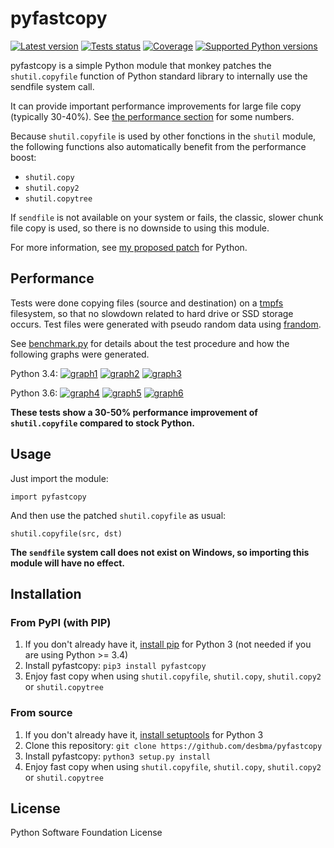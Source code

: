 pyfastcopy
==========

[![Latest version](https://img.shields.io/pypi/v/pyfastcopy.svg?style=flat)](https://pypi.python.org/pypi/pyfastcopy/)
[![Tests status](https://img.shields.io/travis/desbma/pyfastcopy/master.svg?label=tests&style=flat)](https://travis-ci.org/desbma/pyfastcopy)
[![Coverage](https://img.shields.io/coveralls/desbma/pyfastcopy/master.svg?style=flat)](https://coveralls.io/github/desbma/pyfastcopy?branch=master)
[![Supported Python versions](https://img.shields.io/pypi/pyversions/pyfastcopy.svg?style=flat)](https://pypi.python.org/pypi/pyfastcopy/)

pyfastcopy is a simple Python module that monkey patches the `shutil.copyfile` function of Python standard library to internally use the sendfile system call.

It can provide important performance improvements for large file copy (typically 30-40%). See [the performance section](#performance) for some numbers.

Because `shutil.copyfile` is used by other fonctions in the `shutil` module, the following functions also automatically benefit from the performance boost:

* `shutil.copy`
* `shutil.copy2`
* `shutil.copytree`

If `sendfile` is not available on your system or fails, the classic, slower chunk file copy is used, so there is no downside to using this module.

For more information, see [my proposed patch](https://bugs.python.org/issue25156) for Python.


## Performance

Tests were done copying files (source and destination) on a [tmpfs](https://en.wikipedia.org/wiki/Tmpfs) filesystem, so that no slowdown related to hard drive or SSD storage occurs. Test files were generated with pseudo random data using [frandom](http://www.billauer.co.il/frandom.html).

See [benchmark.py](https://github.com/desbma/pyfastcopy/blob/master/benchmark.py) for details about the test procedure and how the following graphs were generated.

Python 3.4: [![graph1](https://i.imgur.com/fbKbKgmt.png)](https://i.imgur.com/fbKbKgm.png) [![graph2](https://i.imgur.com/Cnrwi2Yt.png)](https://i.imgur.com/Cnrwi2Y.png) [![graph3](https://i.imgur.com/B3GDWFrt.png)](https://i.imgur.com/B3GDWFr.png)

Python 3.6: [![graph4](https://i.imgur.com/5lnETSCt.png)](https://i.imgur.com/5lnETSC.png) [![graph5](https://i.imgur.com/YsBWYsxt.png)](https://i.imgur.com/YsBWYsx.png) [![graph6](https://i.imgur.com/k32LSbCt.png)](https://i.imgur.com/k32LSbC.png)

**These tests show a 30-50% performance improvement of `shutil.copyfile` compared to stock Python.**


## Usage

Just import the module:

    import pyfastcopy

And then use the patched `shutil.copyfile` as usual:

    shutil.copyfile(src, dst)

**The `sendfile` system call does not exist on Windows, so importing this module will have no effect.**


## Installation

### From PyPI (with PIP)

1. If you don't already have it, [install pip](https://pip.pypa.io/en/stable/installing/) for Python 3 (not needed if you are using Python >= 3.4)
2. Install pyfastcopy: `pip3 install pyfastcopy`
3. Enjoy fast copy when using `shutil.copyfile`, `shutil.copy`, `shutil.copy2` or `shutil.copytree`

### From source

1. If you don't already have it, [install setuptools](https://pypi.python.org/pypi/setuptools#installation-instructions) for Python 3
2. Clone this repository: `git clone https://github.com/desbma/pyfastcopy`
3. Install pyfastcopy: `python3 setup.py install`
4. Enjoy fast copy when using `shutil.copyfile`, `shutil.copy`, `shutil.copy2` or `shutil.copytree`


## License

Python Software Foundation License

